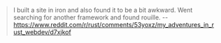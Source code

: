 > I built a site in iron and also found it to be a bit awkward. Went searching for another framework and found rouille.
> -- https://www.reddit.com/r/rust/comments/53yoxz/my_adventures_in_rust_webdev/d7xjkof
